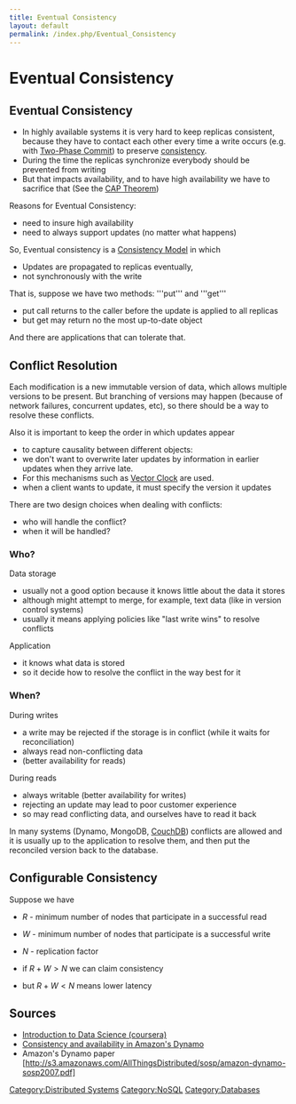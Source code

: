 ```yaml
---
title: Eventual Consistency
layout: default
permalink: /index.php/Eventual_Consistency
---
```


# Eventual Consistency

## Eventual Consistency
- In highly available systems it is very hard to keep replicas consistent, because they have to contact each other every time a write occurs (e.g. with [Two-Phase Commit](Two-Phase_Commit)) to preserve [consistency](Consistency_(databases)).
- During the time the replicas synchronize everybody should be prevented from writing 
- But that impacts availability, and to have high availability we have to sacrifice that (See the [CAP Theorem](CAP_Theorem))


Reasons for Eventual Consistency:
- need to insure high availability 
- need to always support updates (no matter what happens)


So, Eventual consistency is a [Consistency Model](Consistency_(databases)) in which
- Updates are propagated to replicas eventually, 
- not synchronously with the write 


That is, suppose we have two methods: '''put''' and '''get'''
- put call returns to the caller before the update is applied to all replicas
- but get may return no the most up-to-date object

And there are applications that can tolerate that.



## Conflict Resolution
Each modification is a new immutable version of data, which allows multiple versions to be present.
But branching of versions may happen (because of network failures, concurrent updates, etc), so there should be a way to resolve these conflicts.


Also it is important to keep the order in which updates appear 
- to capture causality between different objects: 
- we don't want to overwrite later updates by information in earlier updates when they arrive late. 
- For this mechanisms such as [Vector Clock](Vector_Clock) are used.
- when a client wants to update, it must specify the version it updates 


There are two design choices when dealing with conflicts: 
- who will handle the conflict?
- when it will be handled? 

### Who?
Data storage
- usually not a good option because it knows little about the data it stores 
- although might attempt to merge, for example, text data (like in version control systems)
- usually it means applying policies like "last write wins" to resolve conflicts

Application 
- it knows what data is stored
- so it decide how to resolve the conflict in the way best for it 

### When?
During writes 
- a write may be rejected if the storage is in conflict (while it waits for reconciliation)
- always read non-conflicting data
- (better availability for reads)

During reads
- always writable (better availability for writes)
- rejecting an update may lead to poor customer experience 
- so may read conflicting data, and ourselves have to read it back 



In many systems (Dynamo, MongoDB, [CouchDB](CouchDB)) conflicts are allowed and it is usually up to the application to resolve them, and then put the reconciled version back to the database. 


## Configurable Consistency
Suppose we have
- $R$ - minimum number of nodes that participate in a successful read
- $W$ - minimum number of nodes that participate is a successful write 
- $N$ - replication factor 


- if $R + W > N$ we can claim consistency
- but $R + W < N$ means lower latency


## Sources
- [Introduction to Data Science (coursera)](Introduction_to_Data_Science_(coursera))
- [Consistency and availability in Amazon's Dynamo](http://the-paper-trail.org/blog/consistency-and-availability-in-amazons-dynamo/)
- Amazon's Dynamo paper [http://s3.amazonaws.com/AllThingsDistributed/sosp/amazon-dynamo-sosp2007.pdf]


[Category:Distributed Systems](Category_Distributed_Systems)
[Category:NoSQL](Category_NoSQL)
[Category:Databases](Category_Databases)